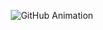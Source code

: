 <p align="center">
  <img src="https://github.com/pradeepxkumar/pradeepxkumar/blob/main/banner.gif?raw=true" alt="GitHub Animation">
</p>
